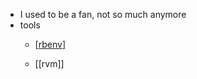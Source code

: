 - I used to be a fan, not so much anymore
- tools
	- [[rbenv]]
	- [[rvm]]
	  
	  [//begin]: # "Autogenerated link references for markdown compatibility"
	  [rbenv]: rbenv.md "rbenv"
	  [//end]: # "Autogenerated link references"